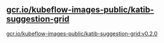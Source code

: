 
[gcr.io/kubeflow-images-public/katib-suggestion-grid](https://hub.docker.com/r/anjia0532/kubeflow-images-public.katib-suggestion-grid/tags/)
-----


[gcr.io/kubeflow-images-public/katib-suggestion-grid:v0.2.0](https://hub.docker.com/r/anjia0532/kubeflow-images-public.katib-suggestion-grid/tags/)



